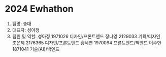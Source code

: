 # 2024 Ewhathon 
1. 팀명: 총대
2. 대표자: 성아정
3. 팀원 및 역할:
    성아정 1971026 디자인/프론트엔드
    정나영 2129033 기획/디자인
    조은혜 2176365 디자인/프론트엔드
    홍세연 1970094 프론트엔드/백엔드
    이주현 1871041 기술(AI)/백엔드
